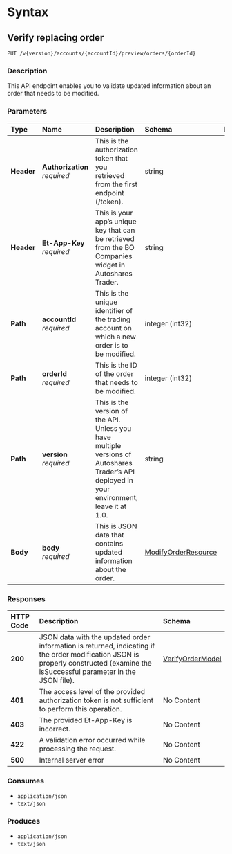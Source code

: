 # Syntax

## Verify replacing order

```text
PUT /v{version}/accounts/{accountId}/preview/orders/{orderId}
```

### Description

This API endpoint enables you to validate updated information about an order that needs to be modified.

### Parameters

| Type | Name | Description | Schema | Default |
| :--- | :--- | :--- | :--- | :--- |
| **Header** | **Authorization**   _required_ | This is the authorization token that you retrieved from the first endpoint \(/token\). | string |  |
| **Header** | **Et-App-Key**   _required_ | This is your app’s unique key that can be retrieved from the BO Companies widget in Autoshares Trader. | string |  |
| **Path** | **accountId**   _required_ | This is the unique identifier of the trading account on which a new order is to be modified. | integer \(int32\) |  |
| **Path** | **orderId**   _required_ | This is the ID of the order that needs to be modified. | integer \(int32\) |  |
| **Path** | **version**   _required_ | This is the version of the API. Unless you have multiple versions of Autoshares Trader’s API deployed in your environment, leave it at 1.0. | string | `"1"` |
| **Body** | **body**   _required_ | This is JSON data that contains updated information about the order. | [ModifyOrderResource](orders_previewmodifyorder.md#modifyorderresource) |  |

### Responses

| HTTP Code | Description | Schema |
| :--- | :--- | :--- |
| **200** | JSON data with the updated order information is returned, indicating if the order modification JSON is properly constructed \(examine the isSuccessful parameter in the JSON file\). | [VerifyOrderModel](orders_previewmodifyorder.md#verifyordermodel) |
| **401** | The access level of the provided authorization token is not sufficient to perform this operation. | No Content |
| **403** | The provided Et-App-Key is incorrect. | No Content |
| **422** | A validation error occurred while processing the request. | No Content |
| **500** | Internal server error | No Content |

### Consumes

* `application/json`
* `text/json`

### Produces

* `application/json`
* `text/json`

